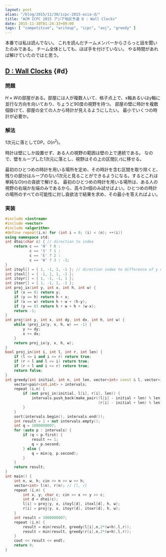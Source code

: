 ```yaml
---
layout: post
alias: "/blog/2015/11/30/icpc-2015-asia-d/"
title: "ACM ICPC 2015 アジア地区予選 D : Wall Clocks"
date: 2015-11-30T01:24:33+09:00
tags: [ "competitive", "writeup", "icpc", "aoj", "greedy" ]
---
```


本番では私は読んでない。
これを読んだチームメンバーからさらっと話を聞いたのみである。
チーム全体としても、ほぼ手を付けていない。
やる時間があれば解けていたのではと思う。

<!-- more -->

## [D : Wall Clocks](http://judge.u-aizu.ac.jp/onlinejudge/cdescription.jsp?cid=ICPCOOC2015&pid=D) {#d}

### 問題

$H\times W$の部屋がある。部屋には人が複数人いて、格子点上で、x軸あるいはy軸に並行な方向を向いており、ちょうど90度の視野を持つ。
部屋の壁に時計を複数個掛けて、部屋の全ての人から時計が見えるようにしたい。
最小でいくつの時計が必要か。

### 解法

1次元に落としてDP。$O(n^2)$。

時計は壁にしか設置せず、ある人の視野の範囲は壁の上で連続である。
なので、壁をループした1次元に落とし、視野はその上の区間$[l,r)$に移せる。

最初のひとつめの時計を用いる場所を定め、その時計を含む区間を取り除くと、残りの部分はループのない1次元と見ることができるようになる。するとこれは単純な$O(n)$の貪欲で解ける。
最初のひとつめの時計を用いる場所は、ある人の視野の右端か左端のみであるから、高々$2n$個のみ試せばよい。ひとつめの時計の場所のすべての可能性に対し貪欲法で結果を求め、その最小を答えればよい。

### 実装

``` c++
#include <iostream>
#include <vector>
#include <algorithm>
#define repeat(i,n) for (int i = 0; (i) < (n); ++(i))
using namespace std;
int dtoi(char c) { // direction to index
    return c == 'N' ? 0 :
           c == 'S' ? 1 :
           c == 'E' ? 2 :
           c == 'W' ? 3 : -1;
}
int itoyl[] = { 1, -1, 1, -1 }; // direction index to difference of y of left edge
int itoxl[] = { -1, 1, 1, -1 };
int itoyr[] = { 1, -1, -1, 1 };
int itoxr[] = { 1, -1, 1, -1 };
int proj_ix(int y, int x, int h, int w) {
    if (x == 0) return y;
    if (y == h) return h + x;
    if (x == w) return h + w + (h-y);
    if (y == 0) return h + w + h + (w-x);
    return -1;
}
int proj(int y, int x, int dy, int dx, int h, int w) {
    while (proj_ix(y, x, h, w) == -1) {
        y += dy;
        x += dx;
    }
    return proj_ix(y, x, h, w);
}
bool proj_in(int i, int l, int r, int len) {
    if (l <= i and i <= r) return true;
    if (r < l and l <= i) return true;
    if (r < l and i <= r) return true;
    return false;
}
int greedy(int initial, int n, int len, vector<int> const & l, vector<int> const & r) {
    vector<pair<int,int> > intervals;
    repeat (i,n) {
        if (not proj_in(initial, l[i], r[i], len)) {
            intervals.push_back(make_pair((l[i] - initial + len) % len,
                                          (r[i] - initial + len) % len));
        }
    }
    sort(intervals.begin(), intervals.end());
    int result = 1 + not intervals.empty();
    int q = 1000000007;
    for (auto p : intervals) {
        if (q < p.first) {
            result += 1;
            q = p.second;
        } else {
            q = min(q, p.second);
        }
    }
    return result;
}
int main() {
    int n, w, h; cin >> n >> w >> h;
    vector<int> l(n), r(n); // [l, r]
    repeat (i,n) {
        int x, y; char c; cin >> x >> y >> c;
        int d = dtoi(c);
        l[i] = proj(y, x, itoyl[d], itoxl[d], h, w);
        r[i] = proj(y, x, itoyr[d], itoxr[d], h, w);
    }
    int result = 1000000007;
    repeat (i,n) {
        result = min(result, greedy(l[i],n,2*(w+h),l,r));
        result = min(result, greedy(r[i],n,2*(w+h),l,r));
    }
    cout << result << endl;
    return 0;
}
```
